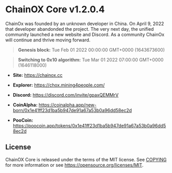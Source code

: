 ChainOX Core v1.2.0.4
===============================

ChainOx was founded by an unknown developer in China. On April 9, 2022 that developer abandonded the project. The very next day, the unified community launched a new website and Discord. As a community ChainOx will continue and thrive moving forward. 

> **Genesis block:**
> Tue Feb 01 2022 00:00:00 GMT+0000 (1643673600)

> **Switching to 0x10 algorithm:**
> Tue Mar 01 2022 07:00:00 GMT+0000 (1646118000)

- **Site:** https://chainox.cc
- **Explorer:** https://chox.mining4people.com/


- **Discord:** https://discord.com/invite/gpaxQEMMrV

- **CoinAlpha:** https://coinalpha.app/new-born/0x1e41ff23d1ba5b947de91a67a53b0a96dd58ec2d
- **PooCoin:** https://poocoin.app/tokens/0x1e41ff23d1ba5b947de91a67a53b0a96dd58ec2d

License
-------

ChainOX Core is released under the terms of the MIT license. See [COPYING](COPYING) for more
information or see https://opensource.org/licenses/MIT.
